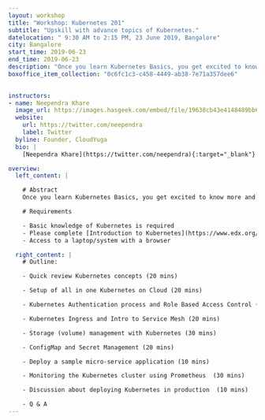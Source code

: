 ```yaml
---
layout: workshop
title: "Workshop: Kubernetes 201"
subtitle: "Upskill with advance topics of Kubernetes."
datelocation: " 9:30 AM to 2:15 PM, 23 June 2019, Bangalore"
city: Bangalore
start_time: 2019-06-23
end_time: 2019-06-23
description: "Once you learn Kubernetes Basics, you get excited to know more and would like to do a deep dive. But sometime it becomes just too overwhelming what Kubernetes can do. In this workshop we would simplify some of the advance topics like RBAC, Ingress, Storage Management, Monitoring etc and demonstrate them hands-on on Kubernetes cluster."
boxoffice_item_collection: "0c6fc1c3-c458-4449-ab38-7e71a357dee6"
 

instructors:
- name: Neependra Khare
  image_url: https://images.hasgeek.com/embed/file/19638cb43e4148489bb63fcaa3065836
  website: 
    url: https://twitter.com/neependra
    label: Twitter
  byline: Founder, CloudYuga
  bio: |
    [Neependra Khare](https://twitter.com/neependra){:target="_blank"} is Founder and Principal Consultant at [CloudYuga](https://cloudyuga.guru/){:target="_blank"}. CloudYuga provides training and consulting on Docker, Kubernetes, CoreOS, GO Programming etc. He is one of the [Docker Captain](https://www.docker.com/community/docker-captains){:target="_blank"} as well and running [Docker Meetup Group in Bangalore](https://www.meetup.com/Docker-Bangalore/){target="_target"} for 4 years. In 2015 he authored a book on Docker, [Docker Cookbook](https://www.packtpub.com/virtualization-and-cloud/docker-cookbook){:target="_blank"}. In 2016 he co-authored a course on [Cloud Infrastructure Technologies at Edx for Linux Foundation](https://www.edx.org/course/introduction-cloud-infrastructure-linuxfoundationx-lfs151-x){:target="_blank"}. Last year he launched few [container ralated courses](https://school.cloudyuga.guru/){:target="_blank"}, including [Introduction to Kubernetes course](https://www.edx.org/course/introduction-to-kubernetes){:target="_blank"} on Edx for The Linux Foundation.

overview:
  left_content: |

    # Abstract
    Once you learn Kubernetes Basics, you get excited to know more and would like to do a deep dive. But sometime it becomes just too overwhelming what Kubernetes can do. In this workshop we would simplify some of the advance topics like RBAC, Ingress, Storage Management, Monitoring etc and demonstrate them hands-on on Kubernetes cluster.

    # Requirements

    - Basic knowledge of Kubernetes is required
    - Please complete [Introduction to Kubernetes](https://www.edx.org/course/introduction-to-kubernetes){:target="_blank"} course, if you are new to Kubernetes.
    - Access to a laptop/system with a browser

  right_content: |
    # Outline:

    - Quick review Kubernetes concepts (20 mins) 

    - Setup of all in one Kubernetes on Cloud (20 mins)

    - Kubernetes Authentication process and Role Based Access Control (20 mins) 

    - Kubernetes Ingress and Intro to Service Mesh (20 mins) 

    - Storage (volume) management with Kubernetes (30 mins) 

    - ConfigMap and Secret Management (20 mins) 

    - Deploy a sample micro-service application (10 mins) 

    - Monitoring the Kubernetes cluster using Prometheus  (30 mins) 

    - Discussion about deploying Kubernetes in production  (10 mins)

    - Q & A
---
```

